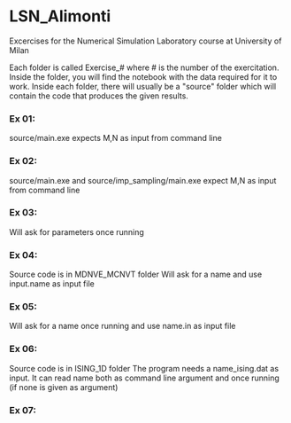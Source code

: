 # LSN_Alimonti
Excercises for the Numerical Simulation Laboratory course at University of Milan

Each folder is called Exercise_# where # is the number of the exercitation.
Inside the folder, you will find the notebook with the data required for it to work.
Inside each folder, there will usually be a "source" folder which will contain the code that produces the given results.

### Ex 01:
  source/main.exe expects M,N as input from command line
### Ex 02:
  source/main.exe and source/imp_sampling/main.exe expect M,N as input from command line
### Ex 03:
  Will ask for parameters once running
### Ex 04:
  Source code is in MDNVE_MCNVT folder
  Will ask for a name and use input.name as input file
### Ex 05:
  Will ask for a name once running and use name.in as input file
### Ex 06:
  Source code is in ISING_1D folder
  The program needs a name_ising.dat as input. It can read name both as command line argument and once running (if none is given as argument)
### Ex 07:
